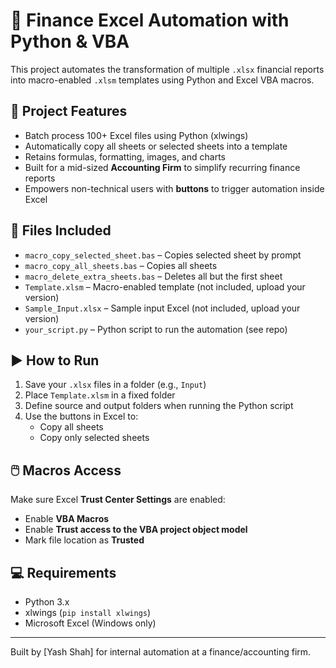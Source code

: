# 🧾 Finance Excel Automation with Python & VBA

This project automates the transformation of multiple `.xlsx` financial reports into macro-enabled `.xlsm` templates using Python and Excel VBA macros.

## 🔧 Project Features

- Batch process 100+ Excel files using Python (xlwings)
- Automatically copy all sheets or selected sheets into a template
- Retains formulas, formatting, images, and charts
- Built for a mid-sized **Accounting Firm** to simplify recurring finance reports
- Empowers non-technical users with **buttons** to trigger automation inside Excel

## 🧪 Files Included

- `macro_copy_selected_sheet.bas` – Copies selected sheet by prompt
- `macro_copy_all_sheets.bas` – Copies all sheets
- `macro_delete_extra_sheets.bas` – Deletes all but the first sheet
- `Template.xlsm` – Macro-enabled template (not included, upload your version)
- `Sample_Input.xlsx` – Sample input Excel (not included, upload your version)
- `your_script.py` – Python script to run the automation (see repo)

## ▶️ How to Run

1. Save your `.xlsx` files in a folder (e.g., `Input`)
2. Place `Template.xlsm` in a fixed folder
3. Define source and output folders when running the Python script
4. Use the buttons in Excel to:
   - Copy all sheets
   - Copy only selected sheets

## 🖱️ Macros Access

Make sure Excel **Trust Center Settings** are enabled:

- Enable **VBA Macros**
- Enable **Trust access to the VBA project object model**
- Mark file location as **Trusted**

## 💻 Requirements

- Python 3.x
- xlwings (`pip install xlwings`)
- Microsoft Excel (Windows only)

---

Built by [Yash Shah] for internal automation at a finance/accounting firm.

